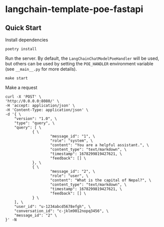 # langchain-template-poe-fastapi

## Quick Start

Install dependencies
```commandline
poetry install
```

Run the server. By default, the `LangChainChatModelPoeHandler` will be used, but others can be used by setting the `POE_HANDLER` environment variable (see `__main__.py` for more details).
```commandline
make start
```

Make a request
```commandline
curl -X 'POST' \
'http://0.0.0.0:8080/' \
-H 'accept: application/json' \
-H 'Content-Type: application/json' \
-d '{ \
    "version": "1.0", \
    "type": "query", \
    "query": [ \
            { \
                    "message_id": "1", \
                    "role": "system", \
                    "content": "You are a helpful assistant.", \
                    "content_type": "text/markdown", \
                    "timestamp": 1678299819427621, \
                    "feedback": [] \
            }, \
            { \
                    "message_id": "2", \
                    "role": "user", \
                    "content": "What is the capital of Nepal?", \
                    "content_type": "text/markdown", \
                    "timestamp": 1678299819427621, \
                    "feedback": [] \
            } \
    ], \
    "user_id": "u-1234abcd5678efgh", \
    "conversation_id": "c-jklm9012nopq3456", \
    "message_id": "2" \
}' -N
```
